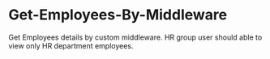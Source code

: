 # Get-Employees-By-Middleware
Get Employees details by custom middleware. HR group user should able to view only HR department employees.
